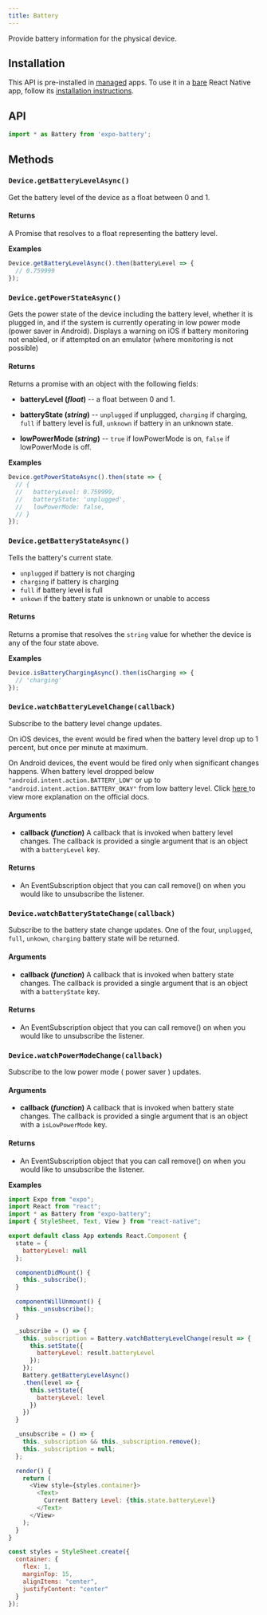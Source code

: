```yaml
---
title: Battery
---
```


Provide battery information for the physical device.

## Installation

This API is pre-installed in [managed](../../introduction/managed-vs-bare/#managed-workflow) apps. To use it in a [bare](../../introduction/managed-vs-bare/#bare-workflow) React Native app, follow its [installation instructions](https://github.com/expo/expo/tree/master/packages/expo-battery).

## API

```js
import * as Battery from 'expo-battery';
```

## Methods

### `Device.getBatteryLevelAsync()`

Get the battery level of the device as a float between 0 and 1.

#### Returns

A Promise that resolves to a float representing the battery level.

**Examples**

```js
Device.getBatteryLevelAsync().then(batteryLevel => {
  // 0.759999
});
```

### `Device.getPowerStateAsync()`

Gets the power state of the device including the battery level, whether it is plugged in, and if the system is currently operating in low power mode (power saver in Android). Displays a warning on iOS if battery monitoring not enabled, or if attempted on an emulator (where monitoring is not possible)

#### Returns

Returns a promise with an object with the following fields:

- **batteryLevel (_float_)** -- a float between 0 and 1.

- **batteryState (_string_)** -- `unplugged` if unplugged, `charging` if charging, `full` if battery level is full, `unknown` if battery in an unknown state.

- **lowPowerMode (_string_)** -- `true` if lowPowerMode is on, `false` if lowPowerMode is off.

**Examples**

```js
Device.getPowerStateAsync().then(state => {
  // {
  //   batteryLevel: 0.759999,
  //   batteryState: 'unplugged',
  //   lowPowerMode: false,
  // }
});
```

### `Device.getBatteryStateAsync()`

Tells the battery's current state.

- `unplugged` if battery is not charging
- `charging` if battery is charging
- `full` if battery level is full
- `unkown` if the battery state is unknown or unable to access

#### Returns

Returns a promise that resolves the `string` value for whether the device is any of the four state above.

**Examples**

```js
Device.isBatteryChargingAsync().then(isCharging => {
  // 'charging'
});
```

### `Device.watchBatteryLevelChange(callback)`

Subscribe to the battery level change updates.

On iOS devices, the event would be fired when the battery level drop up to 1 percent, but once per minute at maximum.

On Android devices, the event would be fired only when significant changes happens. When battery level dropped below `"android.intent.action.BATTERY_LOW"` or up to `"android.intent.action.BATTERY_OKAY"` from low battery level. Click [ here ](https://developer.android.com/training/monitoring-device-state/battery-monitoring) to view more explanation on the official docs.

#### Arguments

- **callback (_function_)** A callback that is invoked when battery level changes. The callback is provided a single argument that is an object with a `batteryLevel` key.

#### Returns

- An EventSubscription object that you can call remove() on when you would like to unsubscribe the listener.

### `Device.watchBatteryStateChange(callback)`

Subscribe to the battery state change updates. One of the four, `unplugged`, `full`, `unkown`, `charging` battery state will be returned.

#### Arguments

- **callback (_function_)** A callback that is invoked when battery state changes. The callback is provided a single argument that is an object with a `batteryState` key.

#### Returns

- An EventSubscription object that you can call remove() on when you would like to unsubscribe the listener.

### `Device.watchPowerModeChange(callback)`

Subscribe to the low power mode ( power saver ) updates.

#### Arguments

- **callback (_function_)** A callback that is invoked when battery state changes. The callback is provided a single argument that is an object with a `isLowPowerMode` key.

#### Returns

- An EventSubscription object that you can call remove() on when you would like to unsubscribe the listener.

**Examples**

```js
import Expo from "expo";
import React from "react";
import * as Battery from "expo-battery";
import { StyleSheet, Text, View } from "react-native";

export default class App extends React.Component {
  state = {
    batteryLevel: null
  };

  componentDidMount() {
    this._subscribe();
  }

  componentWillUnmount() {
    this._unsubscribe();
  }

  _subscribe = () => {
    this._subscription = Battery.watchBatteryLevelChange(result => {
      this.setState({
        batteryLevel: result.batteryLevel
      });
    });
    Battery.getBatteryLevelAsync()
    .then(level => {
      this.setState({
        batteryLevel: level
      })
    })
  }

  _unsubscribe = () => {
    this._subscription && this._subscription.remove();
    this._subscription = null;
  };

  render() {
    return (
      <View style={styles.container}>
        <Text>
          Current Battery Level: {this.state.batteryLevel}
        </Text>
      </View>
    );
  }
}

const styles = StyleSheet.create({
  container: {
    flex: 1,
    marginTop: 15,
    alignItems: "center",
    justifyContent: "center"
  }
});
```